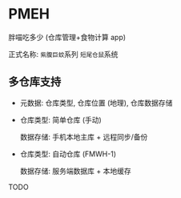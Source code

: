 # PMEH
胖喵吃多少 (仓库管理+食物计算 app)

正式名称: `紫腹巨蚊`系列 `短尾仓鼠`系统


## 多仓库支持

+ 元数据: 仓库类型, 仓库位置 (地理), 仓库数据存储

+ 仓库类型: 简单仓库 (手动)

  数据存储: 手机本地主库 + 远程同步/备份

+ 仓库类型: 自动仓库 (FMWH-1)

  数据存储: 服务端数据库 + 本地缓存


TODO
